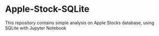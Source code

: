 # Apple-Stock-SQLite
This repository contains simple analysis on Apple Stocks database, using SQLite with Jupyter Notebook
